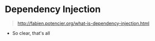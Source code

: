 # Dependency Injection

> http://fabien.potencier.org/what-is-dependency-injection.html

- So clear, that's all


